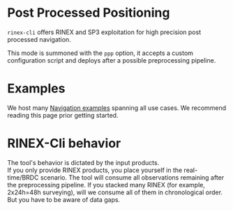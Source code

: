Post Processed Positioning
==========================

`rinex-cli` offers RINEX and SP3 exploitation
for high precision post processed navigation.

This mode is summoned with the `ppp` option, it accepts
a custom configuration script and deploys after a possible preprocessing pipeline.

Examples
========

We host many [Navigation examples](../PPP) spanning all use cases.
We recommend reading this page prior getting started.

RINEX-Cli behavior
==================

The tool's behavior is dictated by the input products.  
If you only provide RINEX products, you place yourself in the real-time/BRDC scenario. 
The tool will consume all observations remaining after the preprocessing pipeline. 
If you stacked many RINEX (for example, 2x24h=48h surveying), will we consume all of them in chronological order.
But you have to be aware of data gaps.
